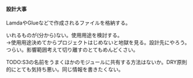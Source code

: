 #### 設計大事  
LamdaやGlueなどで作成されるファイルを格納する。  
  
いれるものが(分から)ない。使用用途を検討する。  
→使用用途決めてからプロジェクトはじめないと地獄を見る。設計先にやろう。つらい。影響範囲考えて切り離すのとてもめんどくさい。

TODO:S3の名前をうまくほかのモジュールに共有する方法はないか。DRY原則的にとても気持ち悪い。同じ情報を書きたくない。

